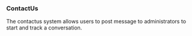 ### ContactUs

The contactus system allows users to post message to 
administrators to start and track a conversation.